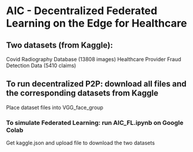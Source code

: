 # AIC - Decentralized Federated Learning on the Edge for Healthcare
## Two datasets (from Kaggle): 
Covid Radiography Database (13808 images)
Healthcare Provider Fraud Detection Data (5410 claims)
## To run decentralized P2P: download all files and the corresponding datasets from Kaggle
Place dataset files into VGG_face_group
### To simulate Federated Learning: run AIC_FL.ipynb on Google Colab
Get kaggle.json and upload file to download the two datasets
